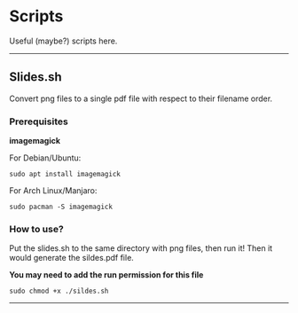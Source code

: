 # Scripts
Useful (maybe?) scripts here.

---

## Slides.sh

Convert png files to a single pdf file with respect to their filename order.

### Prerequisites

**imagemagick**

For Debian/Ubuntu:
  
    sudo apt install imagemagick
  
For Arch Linux/Manjaro:
    
    sudo pacman -S imagemagick

### How to use?

Put the slides.sh to the same directory with png files, then run it! Then it would generate the sildes.pdf file.

**You may need to add the run permission for this file**

    sudo chmod +x ./sildes.sh
  
---
